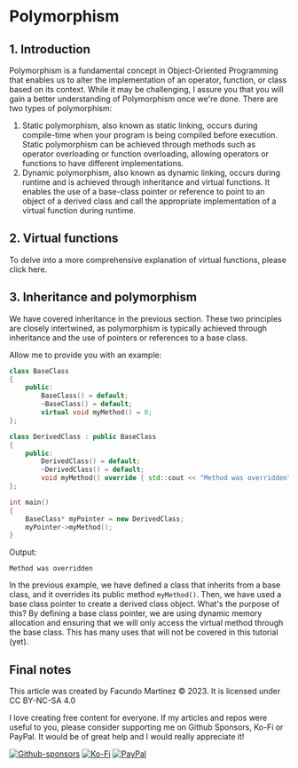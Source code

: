 # Polymorphism

## 1. Introduction

Polymorphism is a fundamental concept in Object-Oriented Programming that enables us to alter the implementation of an operator, function, or class based on its context. While it may be challenging, I assure you that you will gain a better understanding of Polymorphism once we're done. There are two types of polymorphism:

1. Static polymorphism, also known as static linking, occurs during compile-time when your program is being compiled before execution. Static polymorphism can be achieved through methods such as operator overloading or function overloading, allowing operators or functions to have different implementations.
2. Dynamic polymorphism, also known as dynamic linking, occurs during runtime and is achieved through inheritance and virtual functions. It enables the use of a base-class pointer or reference to point to an object of a derived class and call the appropriate implementation of a virtual function during runtime.


## 2. Virtual functions

To delve into a more comprehensive explanation of virtual functions, please click here.

## 3. Inheritance and polymorphism

We have covered inheritance in the previous section. These two principles are closely intertwined, as polymorphism is typically achieved through inheritance and the use of pointers or references to a base class.

Allow me to provide you with an example:

```cpp
class BaseClass
{
	public:
		BaseClass() = default;
		~BaseClass() = default;
		virtual void myMethod() = 0;
};

class DerivedClass : public BaseClass
{
	public:
		DerivedClass() = default;
		~DerivedClass() = default;
		void myMethod() override { std::cout << "Method was overridden" << std::endl; }
};

int main()
{
	BaseClass* myPointer = new DerivedClass;
	myPointer->myMethod();
}
```

Output:

```
Method was overridden
```

In the previous example, we have defined a class that inherits from a base class, and it overrides its public method `myMethod()`. Then, we have used a base class pointer to create a derived class object. What's the purpose of this? By defining a base class pointer, we are using dynamic memory allocation and ensuring that we will only access the virtual method through the base class. This has many uses that will not be covered in this tutorial (yet).

## Final notes

This article was created by Facundo Martínez © 2023. It is licensed under CC BY-NC-SA 4.0

I love creating free content for everyone. If my articles and repos were useful to you, please consider supporting me on Github Sponsors, Ko-Fi or PayPal. It would be of great help and I would really appreciate it!

[![Github-sponsors](https://img.shields.io/badge/sponsor-30363D?style=for-the-badge&logo=GitHub-Sponsors&logoColor=#EA4AAA)](https://github.com/sponsors/fx-biocoder) [![Ko-Fi](https://img.shields.io/badge/Ko--fi-F16061?style=for-the-badge&logo=ko-fi&logoColor=white)](https://ko-fi.com/biocoder) [![PayPal](https://img.shields.io/badge/PayPal-00457C?style=for-the-badge&logo=paypal&logoColor=white)](https://paypal.me/facumartinez680)
